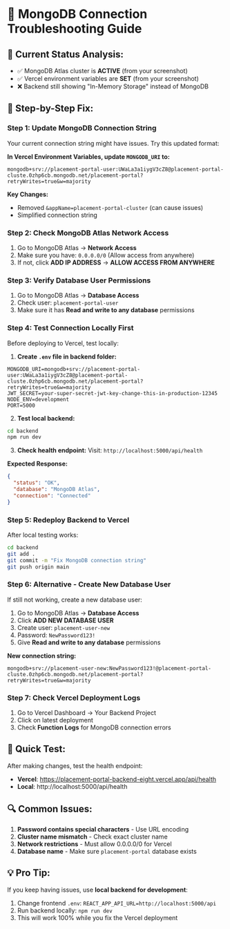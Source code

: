 # 🔧 MongoDB Connection Troubleshooting Guide

## 🎯 **Current Status Analysis:**
- ✅ MongoDB Atlas cluster is **ACTIVE** (from your screenshot)
- ✅ Vercel environment variables are **SET** (from your screenshot)
- ❌ Backend still showing "In-Memory Storage" instead of MongoDB

## 🚀 **Step-by-Step Fix:**

### **Step 1: Update MongoDB Connection String**
Your current connection string might have issues. Try this updated format:

**In Vercel Environment Variables, update `MONGODB_URI` to:**
```
mongodb+srv://placement-portal-user:UWaLa3a1iygV3cZ8@placement-portal-cluste.0zhp6cb.mongodb.net/placement-portal?retryWrites=true&w=majority
```

**Key Changes:**
- Removed `&appName=placement-portal-cluster` (can cause issues)
- Simplified connection string

### **Step 2: Check MongoDB Atlas Network Access**
1. Go to MongoDB Atlas → **Network Access**
2. Make sure you have: `0.0.0.0/0` (Allow access from anywhere)
3. If not, click **ADD IP ADDRESS** → **ALLOW ACCESS FROM ANYWHERE**

### **Step 3: Verify Database User Permissions**
1. Go to MongoDB Atlas → **Database Access**
2. Check user: `placement-portal-user`
3. Make sure it has **Read and write to any database** permissions

### **Step 4: Test Connection Locally First**
Before deploying to Vercel, test locally:

1. **Create `.env` file in backend folder:**
```env
MONGODB_URI=mongodb+srv://placement-portal-user:UWaLa3a1iygV3cZ8@placement-portal-cluste.0zhp6cb.mongodb.net/placement-portal?retryWrites=true&w=majority
JWT_SECRET=your-super-secret-jwt-key-change-this-in-production-12345
NODE_ENV=development
PORT=5000
```

2. **Test local backend:**
```bash
cd backend
npm run dev
```

3. **Check health endpoint:**
Visit: `http://localhost:5000/api/health`

**Expected Response:**
```json
{
  "status": "OK",
  "database": "MongoDB Atlas",
  "connection": "Connected"
}
```

### **Step 5: Redeploy Backend to Vercel**
After local testing works:

```bash
cd backend
git add .
git commit -m "Fix MongoDB connection string"
git push origin main
```

### **Step 6: Alternative - Create New Database User**
If still not working, create a new database user:

1. Go to MongoDB Atlas → **Database Access**
2. Click **ADD NEW DATABASE USER**
3. Create user: `placement-user-new`
4. Password: `NewPassword123!`
5. Give **Read and write to any database** permissions

**New connection string:**
```
mongodb+srv://placement-user-new:NewPassword123!@placement-portal-cluste.0zhp6cb.mongodb.net/placement-portal?retryWrites=true&w=majority
```

### **Step 7: Check Vercel Deployment Logs**
1. Go to Vercel Dashboard → Your Backend Project
2. Click on latest deployment
3. Check **Function Logs** for MongoDB connection errors

## 🎯 **Quick Test:**
After making changes, test the health endpoint:
- **Vercel**: https://placement-portal-backend-eight.vercel.app/api/health
- **Local**: http://localhost:5000/api/health

## 🔍 **Common Issues:**
1. **Password contains special characters** - Use URL encoding
2. **Cluster name mismatch** - Check exact cluster name
3. **Network restrictions** - Must allow 0.0.0.0/0 for Vercel
4. **Database name** - Make sure `placement-portal` database exists

## 💡 **Pro Tip:**
If you keep having issues, use **local backend for development**:
1. Change frontend `.env`: `REACT_APP_API_URL=http://localhost:5000/api`
2. Run backend locally: `npm run dev`
3. This will work 100% while you fix the Vercel deployment
